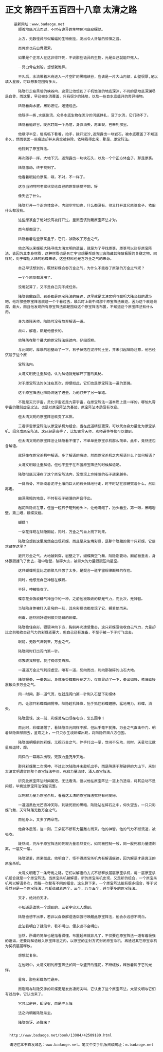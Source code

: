 # 正文 第四千五百四十八章 太清之路
        最新网址：www.badaoge.net
          顺着地底河流而过，不时有诡异的生物在河底窥探他。
      
          上方，无数怪异形似蝙蝠的生物倒挂，发出令人牙酸的惊悚之音。
      
          而两旁也有白骨累累。
      
          如果是个正常人在这非得吓死，不说那些诡异的生物，光是自己就能吓死人。
      
          一具白骨在划船，想想就诡异。
      
          不久后，水流带着木舟进入一片空旷的黑暗峡谷，应该是一片大山内部，山壁很厚,足以填入星辰，可以想象范围有多大。
      
          陆隐行走在黑暗的峡谷内，这里让他想到了千机诡演的地底深渊，不同的是地底深渊尽是白骨，而这里，早已被水流覆盖，只有很少的陆地，以及一些自水底盛开的奇异植物。
      
          陆隐看向水底，黑影游过，迅速远去。
      
          他随手一挥,水底倒流，众多水底生物在泥泞的河底挣扎，没了水流，它们动不了。
      
          陆隐看遍峡谷，陡然盯向一个角落，身影消失，再出现，已来到那里。
      
          他悬浮半空，居高临下看着，抬手，拨开泥泞,逐渐露出一块岩石，被水底覆盖了不知道多久，然而表面一些痕迹却并未完全被抹除，依稀看得出来，那是，原宝阵法。
      
          他找到了原宝阵法。
      
          再次随手一挥，大地下沉，逐渐露出一块块石头，以及一个个正方体盒子，那是原箓。
      
          陆隐激动，终于找到了。
      
          他看着眼前的原箓，咦，不对，不一样了。
      
          这与当初呵呵老家伙交给自己的原箓感觉不同，好
      
          像失去了什么。
      
          陆隐打开一个正方体盒子，内部空空如也，什么都没有，他又打开其它原箓盒子，依旧什么都没有。
      
          这些原箓盒子绝对没有被打开过，里面应该封藏原宝阵法才对。
      
          而今却都没了。
      
          陆隐看着这些原箓盒子，它们，被吸收了万金之气。
      
          他之所以来蝶祖大陆寻找太清文明的遗留，就是为了寻找原箓，原箓可以封存原宝阵法，皆因为其本身材质，这种材质也是死亡宇宙想要帮戾落尘衰隐藏其释放极限的关键之物，同样的，对于蝶祖大陆的彩蝶来说，这些材料也是吞万金之气的来源。
      
          自己早该想到的，既然彩蝶会吞万金之气，为什么不能吞了原箓的万金之气呢？
      
          一个个原箓都没用了。
      
          没用就算了，又不是自己完不成任务。
      
          陆隐俯瞰四周，到处都是原宝阵法的痕迹，这里就是太清文明与蝶祖大陆交战的遗址吧，他将那些原宝阵法痕迹一个个看过去，最后盯上最中间那个原宝阵法痕迹，因为这个痕迹最深，最大，而且他发现所有原宝阵法都是围绕这个原宝阵法布置，不知道这个原宝阵法有什么用。
      
          身为原阵天师，陆隐可没有放弃解语一道。
      
          战斗，解语，都是他擅长的。
      
          他降落在那个最大的原宝阵法痕迹内，仔细观察。
      
          与此同时，厚厚的岩壁动了一下，石子掉落在泥泞的土里，并未引起陆隐注意，他已经沉浸于这个原
      
          宝阵法内。
      
          太清文明更注重解语，认为解语就是解开宇宙的奥秘。
      
          对于原宝阵法的关注在其次，即便如此，它们也是原宝阵法一道的至强。
      
          这个原宝阵法让陆隐沉迷了进去，为他打开了另一条路。
      
          不管是天元宇宙，灵化宇宙还是九霄宇宙，在原宝阵法一道本质上是一样的，哪怕九霄宇宙的雕刻虚空之法，也是以原宝阵法为基础，原宝阵法本质没有改变。
      
          但太清文明的原宝阵法改变了本质。
      
          三者宇宙原宝阵法以原宝杀机为组合，当在此道精研更深，可以凭自身力量化为原宝杀机，组合成原宝阵法，这已经是高手了，比如古言天师，素师道等等都可以做到。
      
          但太清文明的原宝阵法让陆隐看不懂了，不单单是原宝杀机那么简单，此中，竟然还包含解语。
      
          就好像在原宝杀机中解语，多了解语的痕迹，然而原宝杀机之内解语什么？如何解语？
      
          太清文明最注重解语，但也不至于在布置原宝阵法的时候解语吧。
      
          陆隐彻底沉浸在了这个原宝阵法内，没发现上方掉落的石子越来越多。
      
          一具白骨，不断绕着泥泞土壤内巨大的石头陆地行走，时不时站在那研究着什么，然后再走。
      
          幽深黑暗的地底，不时有石子砸落的声音传出。
      
          起初陆隐没在意，但当一粒石子砸到他头上，让他清醒了，抬头看去，第一眼，黑暗岩壁，第二眼，蝴蝶双翅。
      
          蝴蝶？
      
          一朵花浮现在陆隐胸前，同时，万金之气自上而下刺来。
      
          陆隐没想到这里居然会出现彩蝶，而且是永生境彩蝶，是那个隐藏的第十只彩蝶，它居然藏在这里？
      
          避开万金之气，大地被刺穿，岩壁之下，蝴蝶腾空飞舞，陆隐刚要动，胸前被重击，身体狠狠撞飞了出去，砸中岩壁，破碎大山，被巨大的力量狠狠压向星空。
      
          这只蝴蝶明显比之前那几只强了太多，是契合一道宇宙规律巅峰的存在。
      
          同时，他感觉自己神智在模糊。
      
          不好，神被吸收了。
      
          蝶恋花会吸收精气神当中的一种，之前他被吸收的都是气力，而此次，是神智。
      
          当陆隐身体被打入星穹的一刻，其余彩蝶也都发现了它，朝着他而来。
      
          倒霉，居然刚好碰到那只隐藏的彩蝶。
      
          陆隐稳住身形，狠狠冲向下方，胸前再次遭受重击，这只彩蝶没吸收自己气力，力量却比之前吸收自己气力的彩蝶还要大，但自己已有准备，不至于被一下子打飞出去。
      
          眼前，无数气流刺来，万金之气。
      
          陆隐同时打出阎门第一针。
      
          你吸收我神智，我打得你变白痴。
      
          一道道万金之气刺掠虚空，唯有一道，反向而出，刺向那破碎的山石大地。
      
          陆隐握拳，一拳轰出，身体承受蝶舞传花之力，仅仅晃动了一下，拳出如锋，依旧直接震散众多万金之气。
      
          同一时间，那一道气流，也就是阎门第一针刺入石壁下彩蝶体
      
          内，让那只彩蝶瞬间愣神，陆隐趁机降临，抬手抓住彩蝶翅膀，猛地用力，彩蝶，消失。
      
          陆隐震惊，这一刻，彩蝶莫名出现在右方，怎么回事？
      
          而此时，彩蝶清醒了，看陆隐目光同样不解，但出手毫不犹豫，万金之气直击中门，朝着陆隐面部而去，星穹之上，一只只永生境彩蝶出现，将陆隐四面八方包围。
      
          陆隐面朝眼前的彩蝶，无视万金之气，伸手打出一掌，世间不忘功，同时，天星功无数星辰运转，爆。
      
          同样的一幕再次出现，死寂力量充斥天地。
      
          那只彩蝶第二次愣神，不过此次陆隐并未趁机出手，而是降落于那破碎的大山下，来到太清文明遗留的那个原宝阵法中间，死寂力量流转，涌入原宝阵法。
      
          研究此原宝阵法时间虽短，无法看清，但以他在原宝阵法一道上的造诣，将其启动不是问题，毕竟这原宝阵法保留完整。
      
          以死寂力量为原宝杀机，看看这太清的原宝阵法究竟有何奥秘。
      
          一道道黑色光芒直冲天际，刺破死寂的黑暗，陆隐站在碎石之中，仰头望去，一只只彩蝶飞舞，天穹降落无数万金之气。
      
          而他身上，又多了两朵花。
      
          他身体震荡，这一刻，三朵花不断有力量轰击而来，他的神智，他的气力不断流逝，被吸收。
      
          陡然间，充斥于原宝阵法的死寂力量忽然变化，如同被控制一般，同一股死寂力量遭剥离，一层又一层。
      
          陆隐望着，原来如此，他明白了，怪不得原宝杀机内有解语痕迹，因为解语才是真正的原宝杀机。
      
          太清文明走了一条奇诡之路，它们以解语的方式不断释放层层原宝杀机，每一层原宝杀机组合就是一个原宝阵法，当原宝杀机被解语，新的原宝杀机出现，又是新的组合，一个原宝杀机可以解语多次，而每一次都有不同的组合，这么算下来，一个原宝阵法能有很多组合，等于说虽然只是一个原宝阵法，可却蕴藏着两个，三个，乃至五个，甚至更多的原宝阵法。
      
          天才，绝对的天才。
      
          不知道是谁第一个想到的，三者宇宙无人想到。
      
          陆隐也想不出来，若非以自身解语造诣强行唤醒此原宝阵法，他会永远想不明白。
      
          此法看明白了就简单，看不明白，便永远不会明白。
      
          当然，所谓的简单也是指看得懂，布置起来就非凡了，不仅要在原宝阵法一道有着极强的造诣，还要将解语融入原宝阵法之内，以原宝的尘封方式封闭原宝杀机，再通过其它原宝杀机为契机层层释放。
      
          想想就复杂。
      
          在他眼中，太清文明的原宝阵法如同一朵盛开的莲花，不断绽放，释放着属于它的光辉。
      
          星穹，那些彩蝶急忙避开。
      
          而刚刚与陆隐交手的彩蝶更是发出凄厉尖叫，它认出了这个原宝阵法，太清文明与它们有过战争，它认出来了。
      
          它可以避开，却没有，而是冲入阵
      
          法之内朝着陆隐杀去。
      
          陆隐惊讶，还敢来？
      
      
      http://www.badaoge.net/book/13084/42509180.html
      
      请记住本书首发域名：www.badaoge.net。笔尖中文手机版阅读网址：m.badaoge.net